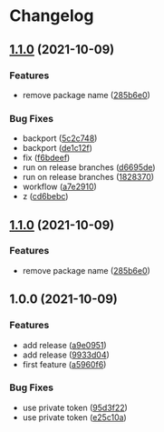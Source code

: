 # Changelog

## [1.1.0](https://www.github.com/fpetkovski/test-release-please/compare/v1.0.0...v1.1.0) (2021-10-09)


### Features

* remove package name ([285b6e0](https://www.github.com/fpetkovski/test-release-please/commit/285b6e071a5ebd196f4a46e03d99c87803ff6a00))


### Bug Fixes

* backport ([5c2c748](https://www.github.com/fpetkovski/test-release-please/commit/5c2c748e96ec5ac65b6997d01418d8128b9d0510))
* backport ([de1c12f](https://www.github.com/fpetkovski/test-release-please/commit/de1c12fa4af5b4c914a75425145ac3b49defc0da))
* fix ([f6bdeef](https://www.github.com/fpetkovski/test-release-please/commit/f6bdeef1c309056445cdfa3b341dc61a7fbb5bd9))
* run on release branches ([d6695de](https://www.github.com/fpetkovski/test-release-please/commit/d6695de0344f6ca75e581f85d1b7ed05c33e2b12))
* run on release branches ([1828370](https://www.github.com/fpetkovski/test-release-please/commit/18283708e1792a3232bdeb244a7c2f3ebfb03bf3))
* workflow ([a7e2910](https://www.github.com/fpetkovski/test-release-please/commit/a7e2910e2c5279e9e74e44ddb3ad8aab0c9b310a))
* z ([cd6bebc](https://www.github.com/fpetkovski/test-release-please/commit/cd6bebcebd3595ce894655e5dedc4bb86496f2b8))

## [1.1.0](https://www.github.com/fpetkovski/test-release-please/compare/v1.0.0...v1.1.0) (2021-10-09)


### Features

* remove package name ([285b6e0](https://www.github.com/fpetkovski/test-release-please/commit/285b6e071a5ebd196f4a46e03d99c87803ff6a00))

## 1.0.0 (2021-10-09)


### Features

* add release ([a9e0951](https://www.github.com/fpetkovski/test-release-please/commit/a9e0951ef5735da61d3b430529e08c9fdc6932ab))
* add release ([9933d04](https://www.github.com/fpetkovski/test-release-please/commit/9933d04d606de6baa3f23219f6a4f8fdc962e482))
* first feature ([a5960f6](https://www.github.com/fpetkovski/test-release-please/commit/a5960f6c95774700e8eea849911fb95fad5c93c3))


### Bug Fixes

* use private token ([95d3f22](https://www.github.com/fpetkovski/test-release-please/commit/95d3f2207eb9c7b8c90af81d662f46849a3f607a))
* use private token ([e25c10a](https://www.github.com/fpetkovski/test-release-please/commit/e25c10a2bef570a112e4cddbd00872d76b863712))
